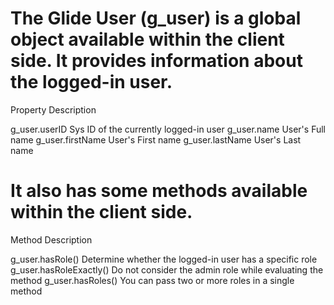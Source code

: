 # The Glide User (g_user) is a global object available within the client side. It provides information about the logged-in user.

Property                   Description

g_user.userID              Sys ID of the currently logged-in user
g_user.name                User's Full name
g_user.firstName           User's First name
g_user.lastName            User's Last name

# It also has some methods available within the client side.

Method                     Description

g_user.hasRole()           Determine whether the logged-in user has a specific role
g_user.hasRoleExactly()    Do not consider the admin role while evaluating the method
g_user.hasRoles()          You can pass two or more roles in a single method
